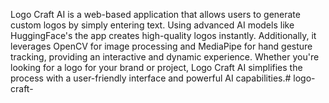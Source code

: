 Logo Craft AI is a web-based application that allows users to generate custom logos by simply entering text. Using advanced AI models like HuggingFace's the app creates high-quality logos instantly. Additionally, it leverages OpenCV for image processing and MediaPipe for hand gesture tracking, providing an interactive and dynamic experience. Whether you're looking for a logo for your brand or project, Logo Craft AI simplifies the process with a user-friendly interface and powerful AI capabilities.# logo-craft-
